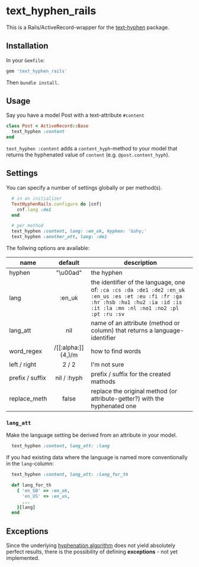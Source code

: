 # text_hyphen_rails

This is a Rails/ActiveRecord-wrapper for the [text-hyphen](https://github.com/halostatue/text-hyphen) package.

## Installation

In your `Gemfile`:
```ruby
gem 'text_hyphen_rails'
```
 Then `bundle install`.

## Usage

 Say you have a model Post with a text-attribute `#content`
 ```ruby
 class Post < ActiveRecord::Base
   text_hyphen :content
 end
```

`text_hyphen :content` adds a `content_hyph`-method to your model that returns the hyphenated value of `content` (e.g. `@post.content_hyph`).

## Settings

You can specify a number of settings globally or per method(s).

```ruby
  # in an initializer
  TextHyphenRails.configure do |cnf|
    cnf.lang :de1
  end

  # per method
  text_hyphen :content, lang: :en_uk, hyphen: '&shy;'
  text_hyphen :another_att, lang: :de1
```
The follwing options are available:

| name            |    default                | description                                                                     |
|-----------------|:-------------------------:|---------------------------------------------------------------------------------|
| hyphen          | "\u00ad"                  | the hyphen                                                                      |
| lang            | :en_uk                    | the identifier of the language, one of: `:ca :cs :da :de1 :de2 :en_uk :en_us :es :et :eu :fi :fr :ga :hr :hsb :hu1 :hu2 :ia :id :is :it :la :mn :nl :no1 :no2 :pl :pt :ru :sv` |
| lang_att        | nil                       | name of an attribute (method or column) that returns a language-identifier      |
| word_regex      | /[[:alpha:]]{4,}/m        | how to find words    |
| left / right    | 2 / 2                     | I'm not sure     |
| prefix / suffix | nil / :hyph               | prefix / suffix for the created mathods     |
| replace_meth    | false                     | replace the original method (or attribute-getter?) with the hyphenated one |


### `lang_att`
Make the language setting be derived from an attribute in your model.

```ruby
  text_hyphen :content, lang_att: :lang
```

If you had existing data where the language is named more conventionally in the `lang`-column:

```ruby
  text_hyphen :content, lang_att: :lang_for_th

  def lang_for_th
    { 'en_GB' => :en_uk,
      'en_US' => :en_us,
      ...
    }[lang]
  end
```

## Exceptions

Since the underlying [hyphenation algorithm](http://www.tug.org/docs/liang/) does not yield absolutely perfect results,
there is the possibility of defining **exceptions** - not yet implemented.

